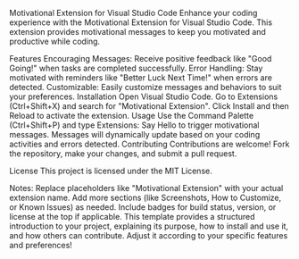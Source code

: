 


Motivational Extension for Visual Studio Code
Enhance your coding experience with the Motivational Extension for Visual Studio Code. This extension provides motivational messages to keep you motivated and productive while coding.

Features
Encouraging Messages: Receive positive feedback like "Good Going!" when tasks are completed successfully.
Error Handling: Stay motivated with reminders like "Better Luck Next Time!" when errors are detected.
Customizable: Easily customize messages and behaviors to suit your preferences.
Installation
Open Visual Studio Code.
Go to Extensions (Ctrl+Shift+X) and search for "Motivational Extension".
Click Install and then Reload to activate the extension.
Usage
Use the Command Palette (Ctrl+Shift+P) and type Extensions: Say Hello to trigger motivational messages.
Messages will dynamically update based on your coding activities and errors detected.
Contributing
Contributions are welcome! Fork the repository, make your changes, and submit a pull request.

License
This project is licensed under the MIT License.

Notes:
Replace placeholders like "Motivational Extension" with your actual extension name.
Add more sections (like Screenshots, How to Customize, or Known Issues) as needed.
Include badges for build status, version, or license at the top if applicable.
This template provides a structured introduction to your project, explaining its purpose, how to install and use it, and how others can contribute. Adjust it according to your specific features and preferences!
